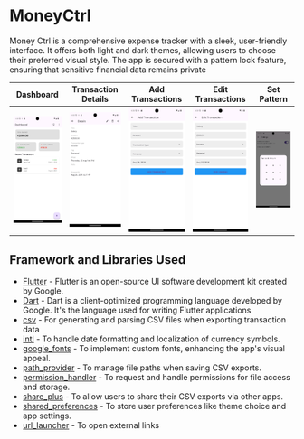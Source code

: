 # MoneyCtrl

Money Ctrl is a comprehensive expense tracker with a sleek, user-friendly interface. It offers both light and dark themes, allowing users to choose their preferred visual style. The app is secured with a pattern lock feature, ensuring that sensitive financial data remains private


Dashboard | Transaction Details | Add Transactions | Edit Transactions | Set Pattern 
--- | --- | --- |--- |--- 
![](https://github.com/subhipandey/MoneyCtrl/blob/main/images/dashboard.png) | ![](https://github.com/subhipandey/MoneyCtrl/blob/main/images/transactions_detail.png) | ![](https://github.com/subhipandey/MoneyCtrl/blob/main/images/add_transactions.png) | ![](https://github.com/subhipandey/MoneyCtrl/blob/main/images/edit_transactions.png) | ![](https://github.com/subhipandey/MoneyCtrl/blob/main/images/set_pattern.png)



## Framework and Libraries Used 

- [Flutter](https://flutter.dev) - Flutter is an open-source UI software development kit created by Google.
- [Dart](https://dart.dev/) - Dart is a client-optimized programming language developed by Google. It's the language used for writing Flutter applications
- [csv](https://pub.dev/packages/csv) - For generating and parsing CSV files when exporting transaction data
- [intl](https://pub.dev/packages/intl) - To handle date formatting and localization of currency symbols.
- [google_fonts](https://pub.dev/packages/google_fonts) - To implement custom fonts, enhancing the app's visual appeal.
- [path_provider](https://pub.dev/packages/path_provider) - To manage file paths when saving CSV exports.
- [permission_handler](https://pub.dev/packages/permission_handler) - To request and handle permissions for file access and storage.
- [share_plus](https://pub.dev/packages/share_plus) - To allow users to share their CSV exports via other apps.
- [shared_preferences](https://pub.dev/packages/shared_preferences) - To store user preferences like theme choice and app settings.
- [url_launcher](https://pub.dev/packages/url_launcher) - To open external links





